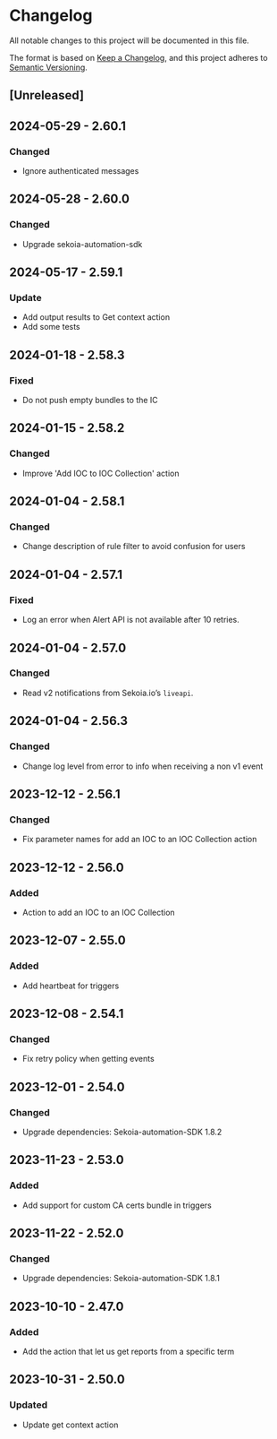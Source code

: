 # Changelog

All notable changes to this project will be documented in this file.

The format is based on [Keep a Changelog](https://keepachangelog.com/en/1.0.0/),
and this project adheres to [Semantic Versioning](https://semver.org/spec/v2.0.0.html).

## [Unreleased]

## 2024-05-29 - 2.60.1

### Changed

- Ignore authenticated messages

## 2024-05-28 - 2.60.0

### Changed

- Upgrade sekoia-automation-sdk

## 2024-05-17 - 2.59.1

### Update

- Add output results to Get context action
- Add some tests

## 2024-01-18 - 2.58.3

### Fixed

- Do not push empty bundles to the IC

## 2024-01-15 - 2.58.2

### Changed

- Improve 'Add IOC to IOC Collection' action

## 2024-01-04 - 2.58.1

### Changed

- Change description of rule filter to avoid confusion for users

## 2024-01-04 - 2.57.1

### Fixed

- Log an error when Alert API is not available after 10 retries.

## 2024-01-04 - 2.57.0

### Changed

- Read v2 notifications from Sekoia.io’s `liveapi`.

## 2024-01-04 - 2.56.3

### Changed

- Change log level from error to info when receiving a non v1 event

## 2023-12-12 - 2.56.1

### Changed

- Fix parameter names for add an IOC to an IOC Collection action

## 2023-12-12 - 2.56.0

### Added

- Action to add an IOC to an IOC Collection

## 2023-12-07 - 2.55.0

### Added

- Add heartbeat for triggers

## 2023-12-08 - 2.54.1

### Changed

- Fix retry policy when getting events

## 2023-12-01 - 2.54.0

### Changed

- Upgrade dependencies: Sekoia-automation-SDK 1.8.2

## 2023-11-23 - 2.53.0

### Added

- Add support for custom CA certs bundle in triggers

## 2023-11-22 - 2.52.0

### Changed

- Upgrade dependencies: Sekoia-automation-SDK 1.8.1

## 2023-10-10 - 2.47.0

### Added

- Add the action that let us get reports from a specific term

## 2023-10-31 - 2.50.0

### Updated

- Update get context action
